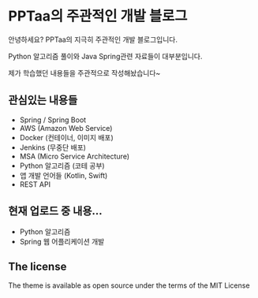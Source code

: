 # PPTaa의 주관적인 개발 블로그

안녕하세요? PPTaa의 지극히 주관적인 개발 블로그입니다.

Python 알고리즘 풀이와 Java Spring관련 자료들이 대부분입니다.

제가 학습했던 내용들을 주관적으로 작성해놨습니다~





## 관심있는 내용들

- Spring / Spring Boot
- AWS (Amazon Web Service)
- Docker (컨테이너, 이미지 배포)
- Jenkins (무중단 배포)
- MSA (Micro Service Architecture)
- Python 알고리즘 (코테 공부)
- 앱 개발 언어들 (Kotlin, Swift)
-  REST API







## 현재 업로드 중 내용...

- Python 알고리즘
- Spring 웹 어플리케이션 개발





































## The license

The theme is available as open source under the terms of the MIT License
